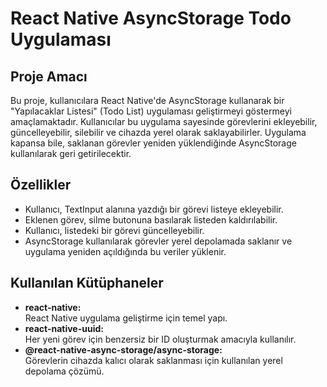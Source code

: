 # React Native AsyncStorage Todo Uygulaması

## Proje Amacı

Bu proje, kullanıcılara React Native'de AsyncStorage kullanarak bir "Yapılacaklar Listesi" (Todo List) uygulaması geliştirmeyi göstermeyi amaçlamaktadır. Kullanıcılar bu uygulama sayesinde görevlerini ekleyebilir, güncelleyebilir, silebilir ve cihazda yerel olarak saklayabilirler. Uygulama kapansa bile, saklanan görevler yeniden yüklendiğinde AsyncStorage kullanılarak geri getirilecektir.

## Özellikler

- Kullanıcı, TextInput alanına yazdığı bir görevi listeye ekleyebilir.
- Eklenen görev, silme butonuna basılarak listeden kaldırılabilir.
- Kullanıcı, listedeki bir görevi güncelleyebilir.
- AsyncStorage kullanılarak görevler yerel depolamada saklanır ve uygulama yeniden açıldığında bu veriler yüklenir.

## Kullanılan Kütüphaneler

- **react-native:**  
   React Native uygulama geliştirme için temel yapı.
- **react-native-uuid:**  
  Her yeni görev için benzersiz bir ID oluşturmak amacıyla kullanılır.
- **@react-native-async-storage/async-storage:**  
  Görevlerin cihazda kalıcı olarak saklanması için kullanılan yerel depolama çözümü.
